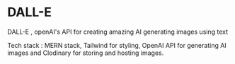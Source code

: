 # DALL-E
DALL-E , openAI's API for creating amazing AI generating images using text

Tech stack : MERN stack, Tailwind for styling, OpenAI API for generating AI images and Clodinary for storing and hosting images.
